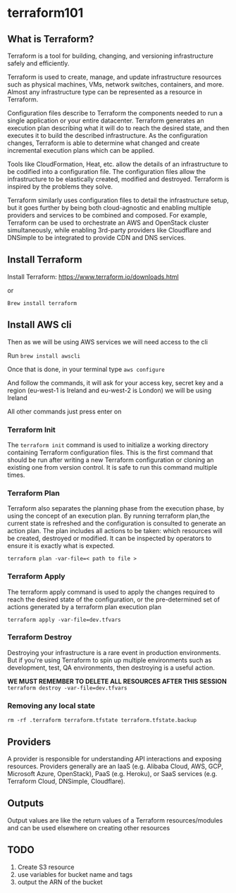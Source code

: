 # terraform101

## What is Terraform?
Terraform is a tool for building, changing, and versioning infrastructure safely and efficiently. 

Terraform is used to create, manage, and update infrastructure resources such as physical machines, VMs, network switches, containers, and more. Almost any infrastructure type can be represented as a resource in Terraform.

Configuration files describe to Terraform the components needed to run a single application or your entire datacenter. Terraform generates an execution plan describing what it will do to reach the desired state, and then executes it to build the described infrastructure. As the configuration changes, Terraform is able to determine what changed and create incremental execution plans which can be applied.

Tools like CloudFormation, Heat, etc. allow the details of an infrastructure to be codified into a configuration file. The configuration files allow the infrastructure to be elastically created, modified and destroyed. Terraform is inspired by the problems they solve.

Terraform similarly uses configuration files to detail the infrastructure setup, but it goes further by being both cloud-agnostic and enabling multiple providers and services to be combined and composed. For example, Terraform can be used to orchestrate an AWS and OpenStack cluster simultaneously, while enabling 3rd-party providers like Cloudflare and DNSimple to be integrated to provide CDN and DNS services.

## Install Terraform
Install Terraform: https://www.terraform.io/downloads.html

or

`Brew install terraform`

## Install AWS cli
Then as we will be using AWS services we will need access to the cli

Run `brew install awscli`

Once that is done, in your terminal type `aws configure`

And follow the commands, it will ask for your access key, secret key and a region (eu-west-1 is Ireland and eu-west-2 is London) we will be using Ireland

All other commands just press enter on

### Terraform Init

The `terraform init` command is used to initialize a working directory containing Terraform configuration files. This is the first command that should be run after writing a new Terraform configuration or cloning an existing one from version control. It is safe to run this command multiple times.

### Terraform Plan

Terraform also separates the planning phase from the execution phase, by using the concept of an execution plan. By running terraform plan,the current state is refreshed and the configuration is consulted to generate an action plan. The plan includes all actions to be taken: which resources will be created, destroyed or modified. It can be inspected by operators to ensure it is exactly what is expected.

`terraform plan -var-file=< path to file >`

### Terraform Apply

The terraform apply command is used to apply the changes required to reach the desired state of the configuration, or the pre-determined set of actions generated by a terraform plan execution plan

`terraform apply -var-file=dev.tfvars`

### Terraform Destroy

Destroying your infrastructure is a rare event in production environments. But if you're using Terraform to spin up multiple environments such as development, test, QA environments, then destroying is a useful action.

**WE MUST REMEMBER TO DELETE ALL RESOURCES AFTER THIS SESSION**
`terraform destroy -var-file=dev.tfvars`

### Removing any local state

`rm -rf .terraform terraform.tfstate terraform.tfstate.backup`

## Providers

A provider is responsible for understanding API interactions and exposing resources. Providers generally are an IaaS (e.g. Alibaba Cloud, AWS, GCP, Microsoft Azure, OpenStack), PaaS (e.g. Heroku), or SaaS services (e.g. Terraform Cloud, DNSimple, Cloudflare).

## Outputs

Output values are like the return values of a Terraform resources/modules and can be used elsewhere on creating other resources


## TODO

1. Create S3 resource
2. use variables for bucket name and tags
3. output the ARN of the bucket
